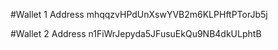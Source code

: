 #Wallet 1 Address
mhqqzvHPdUnXswYVB2m6KLPHftPTorJb5j

#Wallet 2 Address
n1FiWrJepyda5JFusuEkQu9NB4dkULphtB
